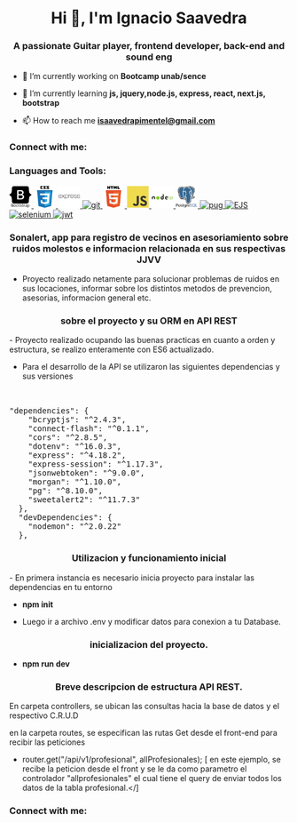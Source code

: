 <h1 align="center">Hi 👋, I'm Ignacio Saavedra</h1>
<h3 align="center">A passionate Guitar player, frontend developer, back-end and sound eng</h3>

- 🔭 I’m currently working on **Bootcamp unab/sence**

- 🌱 I’m currently learning **js, jquery,node.js, express, react, next.js, bootstrap**

- 📫 How to reach me **isaavedrapimentel@gmail.com**

<h3 align="left">Connect with me:</h3>
<p align="left">
</p>

<h3 align="left">Languages and Tools:</h3>
<p align="left"> 
<a href="https://getbootstrap.com" target="_blank" rel="noreferrer"> 
<img src="https://raw.githubusercontent.com/devicons/devicon/master/icons/bootstrap/bootstrap-plain-wordmark.svg" alt="bootstrap" width="40" height="40"/> </a>

 <a href="https://www.w3schools.com/css/" target="_blank" rel="noreferrer">
  <img src="https://raw.githubusercontent.com/devicons/devicon/master/icons/css3/css3-original-wordmark.svg" alt="css3" width="40" height="40"/> </a>
  
   <a href="https://expressjs.com" target="_blank" rel="noreferrer"> 
   <img src="https://raw.githubusercontent.com/devicons/devicon/master/icons/express/express-original-wordmark.svg" alt="express" width="40" height="40"/> </a> 

   <a href="https://git-scm.com/" target="_blank" rel="noreferrer">
    <img src="https://www.vectorlogo.zone/logos/git-scm/git-scm-icon.svg" alt="git" width="40" height="40"/> 
    </a> 
    <a href="https://www.w3.org/html/" target="_blank" rel="noreferrer"> 
    <img src="https://raw.githubusercontent.com/devicons/devicon/master/icons/html5/html5-original-wordmark.svg" alt="html5" width="40" height="40"/> </a> 
    <a href="https://developer.mozilla.org/en-US/docs/Web/JavaScript" target="_blank" rel="noreferrer"> <img src="https://raw.githubusercontent.com/devicons/devicon/master/icons/javascript/javascript-original.svg" alt="javascript" width="40" height="40"/> </a> 
       <a href="https://nodejs.org" target="_blank" rel="noreferrer"> <img src="https://raw.githubusercontent.com/devicons/devicon/master/icons/nodejs/nodejs-original-wordmark.svg" alt="nodejs" width="40" height="40"/> </a> <a href="https://www.postgresql.org" target="_blank" rel="noreferrer"> <img src="https://raw.githubusercontent.com/devicons/devicon/master/icons/postgresql/postgresql-original-wordmark.svg" alt="postgresql" width="40" height="40"/> </a> <a href="
       " target="_blank" rel="noreferrer"> <img src="
       " alt="pug" width="40" height="40"/> </a>
        <a href="" target="_blank" rel="noreferrer"> <img src="" alt="EJS" width="40" height="40"/> </a> <a href="https://ejs.co/" target="_blank" rel="noreferrer"> <img src="https://encrypted-tbn0.gstatic.com/images?q=tbn:ANd9GcQGgs7zmA2X55TVRum7fe9_03F2Y5hWmNjX4Q&usqp=CAU" alt="selenium" width="40" height="40"/> </a> 
        <a href="https://jwt.io/" target="_blank" rel="noreferrer"> <img src="https://user-images.githubusercontent.com/5418178/177059352-fe91dcd5-e17b-4103-88ae-70d6d396cf85.png" alt="jwt" width="40" height="40"/> </a> 
   
<h3 align="center">Sonalert, app para registro de vecinos en asesoriamiento sobre ruidos molestos e informacion relacionada en sus respectivas JJVV</h3>

- Proyecto realizado netamente para solucionar problemas de ruidos en sus locaciones, informar sobre los distintos metodos de prevencion, asesorias, informacion general etc.

<h3 align="center">sobre el proyecto y su ORM en API REST</h3>
-  Proyecto realizado ocupando las buenas practicas en cuanto a orden y estructura, se realizo enteramente con ES6 actualizado.

- Para el desarrollo de la API se utilizaron las siguientes dependencias y sus versiones

<pre>    

"dependencies": {
    "bcryptjs": "^2.4.3",
    "connect-flash": "^0.1.1",
    "cors": "^2.8.5",
    "dotenv": "^16.0.3",
    "express": "^4.18.2",
    "express-session": "^1.17.3",
    "jsonwebtoken": "^9.0.0",
    "morgan": "^1.10.0",
    "pg": "^8.10.0",
    "sweetalert2": "^11.7.3"
  },
  "devDependencies": {
    "nodemon": "^2.0.22"
  },
</pre>


<h3 align="center">Utilizacion y funcionamiento inicial</h3>
-  En primera instancia es necesario inicia proyecto para instalar las dependencias en tu entorno

- <strong> npm init </strong>

-  Luego ir a archivo .env y modificar datos para conexion a tu Database.


<h3 align="center">inicializacion del proyecto.</h3>

- <strong> npm run dev </strong>


<h3 align="center">Breve descripcion de estructura API REST.</h3>

<p>En carpeta controllers, se ubican las consultas hacia la base de datos y el respectivo C.R.U.D</p>
<p>en la carpeta routes, se especifican las rutas Get desde el front-end para recibir las peticiones</p>

- router.get("/api/v1/profesional", allProfesionales); [ en este ejemplo, se recibe la peticion desde el front y se le da como parametro el controlador "allprofesionales" el cual tiene el query de enviar todos los datos de la tabla profesional.</]




<h3 align="left">Connect with me:</h3>
